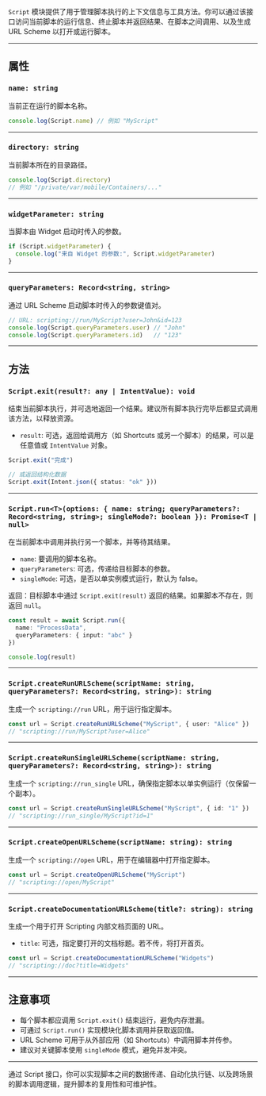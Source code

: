 `Script` 模块提供了用于管理脚本执行的上下文信息与工具方法。你可以通过该接口访问当前脚本的运行信息、终止脚本并返回结果、在脚本之间调用、以及生成 URL Scheme 以打开或运行脚本。

---

## 属性

### `name: string`

当前正在运行的脚本名称。

```ts
console.log(Script.name) // 例如 "MyScript"
```

---

### `directory: string`

当前脚本所在的目录路径。

```ts
console.log(Script.directory)
// 例如 "/private/var/mobile/Containers/..."
```

---

### `widgetParameter: string`

当脚本由 Widget 启动时传入的参数。

```ts
if (Script.widgetParameter) {
  console.log("来自 Widget 的参数:", Script.widgetParameter)
}
```

---

### `queryParameters: Record<string, string>`

通过 URL Scheme 启动脚本时传入的参数键值对。

```ts
// URL: scripting://run/MyScript?user=John&id=123
console.log(Script.queryParameters.user) // "John"
console.log(Script.queryParameters.id)   // "123"
```

---

## 方法

### `Script.exit(result?: any | IntentValue): void`

结束当前脚本执行，并可选地返回一个结果。建议所有脚本执行完毕后都显式调用该方法，以释放资源。

* `result`: 可选，返回给调用方（如 Shortcuts 或另一个脚本）的结果，可以是任意值或 `IntentValue` 对象。

```ts
Script.exit("完成")

// 或返回结构化数据
Script.exit(Intent.json({ status: "ok" }))
```

---

### `Script.run<T>(options: { name: string; queryParameters?: Record<string, string>; singleMode?: boolean }): Promise<T | null>`

在当前脚本中调用并执行另一个脚本，并等待其结果。

* `name`: 要调用的脚本名称。
* `queryParameters`: 可选，传递给目标脚本的参数。
* `singleMode`: 可选，是否以单实例模式运行，默认为 false。

返回：目标脚本中通过 `Script.exit(result)` 返回的结果。如果脚本不存在，则返回 `null`。

```ts
const result = await Script.run({
  name: "ProcessData",
  queryParameters: { input: "abc" }
})

console.log(result)
```

---

### `Script.createRunURLScheme(scriptName: string, queryParameters?: Record<string, string>): string`

生成一个 `scripting://run` URL，用于运行指定脚本。

```ts
const url = Script.createRunURLScheme("MyScript", { user: "Alice" })
// "scripting://run/MyScript?user=Alice"
```

---

### `Script.createRunSingleURLScheme(scriptName: string, queryParameters?: Record<string, string>): string`

生成一个 `scripting://run_single` URL，确保指定脚本以单实例运行（仅保留一个副本）。

```ts
const url = Script.createRunSingleURLScheme("MyScript", { id: "1" })
// "scripting://run_single/MyScript?id=1"
```

---

### `Script.createOpenURLScheme(scriptName: string): string`

生成一个 `scripting://open` URL，用于在编辑器中打开指定脚本。

```ts
const url = Script.createOpenURLScheme("MyScript")
// "scripting://open/MyScript"
```

---

### `Script.createDocumentationURLScheme(title?: string): string`

生成一个用于打开 Scripting 内部文档页面的 URL。

* `title`: 可选，指定要打开的文档标题。若不传，将打开首页。

```ts
const url = Script.createDocumentationURLScheme("Widgets")
// "scripting://doc?title=Widgets"
```

---

## 注意事项

* 每个脚本都应调用 `Script.exit()` 结束运行，避免内存泄漏。
* 可通过 `Script.run()` 实现模块化脚本调用并获取返回值。
* URL Scheme 可用于从外部应用（如 Shortcuts）中调用脚本并传参。
* 建议对关键脚本使用 `singleMode` 模式，避免并发冲突。

---

通过 Script 接口，你可以实现脚本之间的数据传递、自动化执行链、以及跨场景的脚本调用逻辑，提升脚本的复用性和可维护性。
